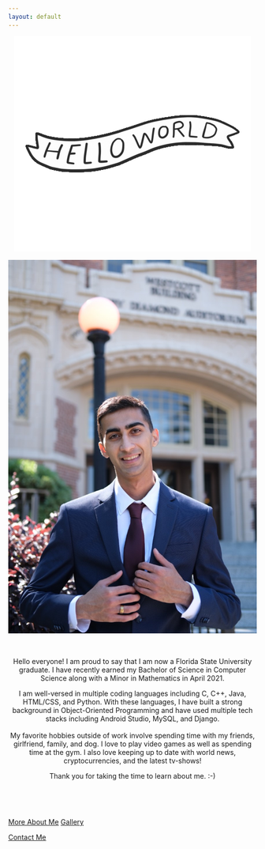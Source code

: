 ```yaml
---
layout: default
---
```

<div class="parentDiv"> 
 <p><center><img src="images/hello.gif"></center></p>
</div> 

![Me](images/pfp3.jpg)

<p style="text-align: center;">&nbsp;</p>
<p style="text-align: center;">Hello everyone! I am proud to say that I am now a Florida State University graduate. I have recently earned my Bachelor of Science in Computer Science along with a Minor in Mathematics in April 2021.</p>
<p style="text-align: center;">I am well-versed in multiple coding languages including C, C++, Java, HTML/CSS, and Python. With these languages, I have built a strong background in Object-Oriented Programming and have used multiple tech stacks including Android Studio, MySQL, and Django.<br /><br />My favorite hobbies outside of work involve spending time with my friends, girlfriend, family, and dog. I love to play video games as well as spending time at the gym. I also love keeping up to date with world news, cryptocurrencies, and the latest tv-shows!</p>
<p style="text-align: center;">Thank you for taking the time to learn about me. :-)</p>
<p style="text-align: center;">&nbsp;</p>
<p style="text-align: center;">&nbsp;</p>

<!--<div class= "container">
<li><a href="#" class="cool-link">More About Me</a></li>
</div>-->
[More About Me](about)
[Gallery](gallery)

[Contact Me](contact)